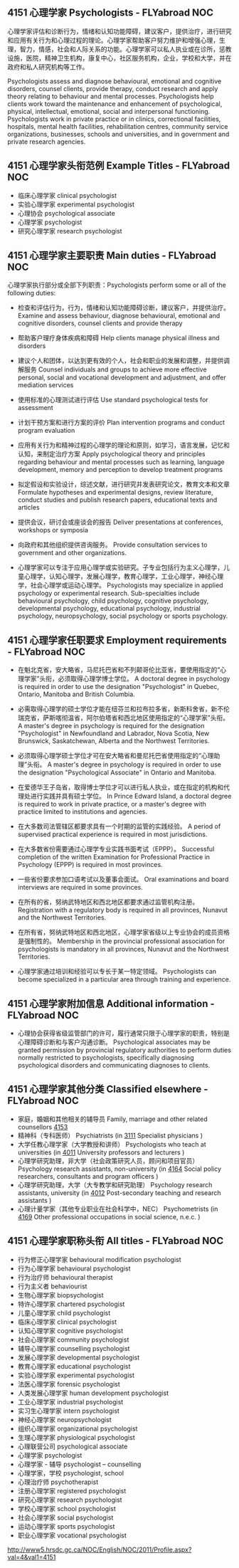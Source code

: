 ## 4151 心理学家 Psychologists - FLYabroad NOC

心理学家评估和诊断行为，情绪和认知功能障碍，建议客户，提供治疗，进行研究和应用有关行为和心理过程的理论。心理学家帮助客户努力维护和增强心理，生理，智力，情感，社会和人际关系的功能。心理学家可以私人执业或在诊所，惩教设施，医院，精神卫生机构，康复中心，社区服务机构，企业，学校和大学，并在政府和私人研究机构等工作。

Psychologists assess and diagnose behavioural, emotional and cognitive disorders, counsel clients, provide therapy, conduct research and apply theory relating to behaviour and mental processes. Psychologists help clients work toward the maintenance and enhancement of psychological, physical, intellectual, emotional, social and interpersonal functioning. Psychologists work in private practice or in clinics, correctional facilities, hospitals, mental health facilities, rehabilitation centres, community service organizations, businesses, schools and universities, and in government and private research agencies.

## 4151 心理学家头衔范例 Example Titles - FLYabroad NOC

* 临床心理学家 clinical psychologist
* 实验心理学家 experimental psychologist
* 心理协会 psychological associate
* 心理学家 psychologist
* 研究心理学家 research psychologist

## 4151 心理学家主要职责 Main duties - FLYabroad NOC

心理学家执行部分或全部下列职责：Psychologists perform some or all of the following duties:

* 检查和评估行为，行为，情绪和认知功能障碍诊断，建议客户，并提供治疗。
Examine and assess behaviour, diagnose behavioural, emotional and cognitive disorders, counsel clients and provide therapy

* 帮助客户理疗身体疾病和障碍
Help clients manage physical illness and disorders

* 建议个人和团体，以达到更有效的个人，社会和职业的发展和调整，并提供调解服务
Counsel individuals and groups to achieve more effective personal, social and vocational development and adjustment, and offer mediation services

* 使用标准的心理测试进行评估
Use standard psychological tests for assessment

* 计划干预方案和进行方案的评价
Plan intervention programs and conduct program evaluation

* 应用有关行为和精神过程的心理学的理论和原则，如学习，语言发展，记忆和认知，来制定治疗方案
Apply psychological theory and principles regarding behaviour and mental processes such as learning, language development, memory and perception to develop treatment programs

* 拟定假设和实验设计，综述文献，进行研究并发表研究论文，教育文本和文章
Formulate hypotheses and experimental designs, review literature, conduct studies and publish research papers, educational texts and articles

* 提供会议，研讨会或座谈会的报告
Deliver presentations at conferences, workshops or symposia

* 向政府和其他组织提供咨询服务。
Provide consultation services to government and other organizations.

* 心理学家可以专注于应用心理学或实验研究。子专业包括行为主义心理学，儿童心理学，认知心理学，发展心理学，教育心理学，工业心理学，神经心理学，社会心理学或运动心理学。
Psychologists may specialize in applied psychology or experimental research. Sub-specialties include behavioural psychology, child psychology, cognitive psychology, developmental psychology, educational psychology, industrial psychology, neuropsychology, social psychology or sports psychology.

## 4151 心理学家任职要求 Employment requirements - FLYabroad NOC

* 在魁北克省，安大略省，马尼托巴省和不列颠哥伦比亚省，要使用指定的“心理学家”头衔，必须取得心理学博士学位。
A doctoral degree in psychology is required in order to use the designation "Psychologist" in Quebec, Ontario, Manitoba and British Columbia.

* 必需取得心理学的硕士学位才能在纽芬兰和拉布拉多省，新斯科舍省，新不伦瑞克省，萨斯喀彻温省，阿尔伯塔省和西北地区使用指定的“心理学家”头衔。
A master's degree in psychology is required for the designation "Psychologist" in Newfoundland and Labrador, Nova Scotia, New Brunswick, Saskatchewan, Alberta and the Northwest Territories.

* 必须取得心理学硕士学位才可在安大略省和曼尼托巴省使用指定的“心理助理”头衔。
A master's degree in psychology is required in order to use the designation "Psychological Associate" in Ontario and Manitoba.

* 在爱德华王子岛省，取得博士学位才可以进行私人执业，或在指定的机构和代理处进行实践并具有硕士学位。
In Prince Edward Island, a doctoral degree is required to work in private practice, or a master's degree with practice limited to institutions and agencies.

* 在大多数司法管辖区都要求具有一个时期的监管的实践经验。
A period of supervised practical experience is required in most jurisdictions.

* 在大多数省份需要通过心理学专业实践书面考试（EPPP）。
Successful completion of the written Examination for Professional Practice in Psychology (EPPP) is required in most provinces.

* 一些省份要求参加口语考试以及董事会面试。
Oral examinations and board interviews are required in some provinces.

* 在所有的省，努纳武特地区和西北地区都要求通过监管机构注册。
Registration with a regulatory body is required in all provinces, Nunavut and the Northwest Territories.

* 在所有省，努纳武特地区和西北地区，心理学家省级以上专业协会的成员资格是强制性的。
Membership in the provincial professional association for psychologists is mandatory in all provinces, Nunavut and the Northwest Territories.

* 心理学家通过培训和经验可以专长于某一特定领域。
Psychologists can become specialized in a particular area through training and experience.

## 4151 心理学家附加信息 Additional information - FLYabroad NOC

* 心理协会获得省级监管部门的许可，履行通常只限于心理学家的职责，特别是心理障碍诊断和与客户沟通诊断。
Psychological associates may be granted permission by provincial regulatory authorities to perform duties normally restricted to psychologists, specifically diagnosing psychological disorders and communicating diagnoses to clients.

## 4151 心理学家其他分类 Classified elsewhere - FLYabroad NOC

* 家庭，婚姻和其他相关的辅导员 Family, marriage and other related counsellors [4153](4153)
* 精神科（专科医师） Psychiatrists (in [3111](3111) Specialist physicians )
* 大学任教心理学家（大学教授和讲师） Psychologists who teach at universities (in [4011](4011) University professors and lecturers )
* 心理学研究助理，非大学（社会政策研究人员，顾问和项目官员） Psychology research assistants, non-university (in [4164](4164) Social policy researchers, consultants and program officers )
* 心理学研究助理，大学（大专教学和研究助理） Psychology research assistants, university (in [4012](4012) Post-secondary teaching and research assistants )
* 心理计量学家（其他专业职业在社会科学中，NEC） Psychometrists (in [4169](4169) Other professional occupations in social science, n.e.c. )

## 4151 心理学家职称头衔 All titles - FLYabroad NOC

* 行为修正心理学家 behavioural modification psychologist
* 行为心理学家 behavioural psychologist
* 行为治疗师 behavioural therapist
* 行为主义者 behaviourist
* 生物心理学家 biopsychologist
* 特许心理学家 chartered psychologist
* 儿童心理学家 child psychologist
* 临床心理学家 clinical psychologist
* 认知心理学家 cognitive psychologist
* 社会心理学家 community psychologist
* 辅导心理学家 counselling psychologist
* 发展心理学家 developmental psychologist
* 教育心理学家 educational psychologist
* 实验心理学家 experimental psychologist
* 法医心理学家 forensic psychologist
* 人类发展心理学家 human development psychologist
* 工业心理学家 industrial psychologist
* 实习生心理学家 intern psychologist
* 神经心理学家 neuropsychologist
* 组织心理学家 organizational psychologist
* 生理心理学家 physiological psychologist
* 心理联营公司 psychological associate
* 心理学家 psychologist
* 心理学家 - 辅导 psychologist – counselling
* 心理学家，学校 psychologist, school
* 心理治疗师 psychotherapist
* 注册心理学家 registered psychologist
* 研究心理学家 research psychologist
* 学校心理学家 school psychologist
* 社会心理学家 social psychologist
* 运动心理学家 sports psychologist
* 职业心理学家 vocational psychologist

http://www5.hrsdc.gc.ca/NOC/English/NOC/2011/Profile.aspx?val=4&val1=4151